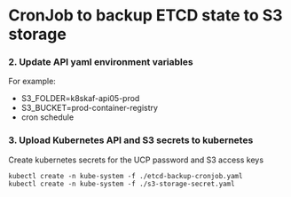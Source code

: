 # CronJob to backup ETCD state to S3 storage 

### 2. Update API yaml environment variables

For example:
- S3_FOLDER=k8skaf-api05-prod
- S3_BUCKET=prod-container-registry
- cron schedule

### 3. Upload Kubernetes API and S3 secrets to kubernetes

Create kubernetes secrets for the UCP password and S3 access keys
```
kubectl create -n kube-system -f ./etcd-backup-cronjob.yaml
kubectl create -n kube-system -f ./s3-storage-secret.yaml
```
